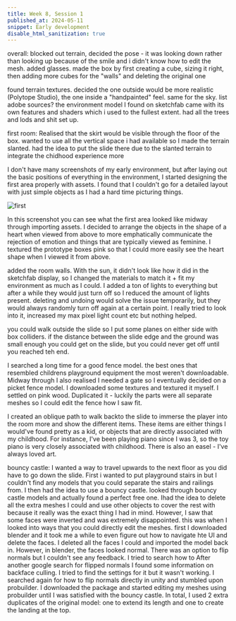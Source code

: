 ```yaml
---
title: Week 8, Session 1
published_at: 2024-05-11
snippet: Early development
disable_html_sanitization: true
---
```




overall:
blocked out terrain, decided the pose - it was looking down rather than looking up because of the smile and i didn't know how to edit the mesh. added glasses. made the box by first creating a cube, sizing it right, then adding more cubes for the "walls" and deleting the original one

found terrain textures. decided the one outside would be more realistic (Polytope Studio), the one inside a "handpainted" feel. same for the sky. 
list adobe sources?
the environment model I found on sketchfab came with its own features and shaders which i used to the fullest extent. had all the trees and lods and shit set up.



first room:
Realised that the skirt would be visible through the floor of the box. wanted to use all the vertical space i had available so I made the terrain slanted. had the idea to put the slide there due to the slanted terrain to integrate the chidhood experience more

I don't have many screenshots of my early environment, but after laying out the basic positions of everything in the environment, I started designing the first area properly with assets. I found that I couldn't go for a detailed layout with just simple objects as I had a hard time picturing things. 

![first](/at3/first.png)

In this screenshot you can see what the first area looked like midway through importing assets. I decided to arrange the objects in the shape of a heart when viewed from above to more emphatically communicate the rejection of emotion and things that are typically viewed as feminine. I textured the prototype boxes pink so that I could more easily see the heart shape when I viewed it from above.

added the room walls. With the sun, it didn't look like how it did in the sketchfab display, so I changed the materials to match it + fit my environment as much as I could. I added a ton of lights to everything but after a while they would just turn off so I reduced the amount of lights present. deleting and undoing would solve the issue temporarily, but they would always randomly turn off again at a certain point. I really tried to look into it, increased my max pixel light count etc but nothing helped. 

you could walk outside the slide so I put some planes on either side with box colliders. if the distance between the slide edge and the ground was small enough you could get on the slide, but you could never get off until you reached teh end.

I searched a long time for a good fence model. the best ones that resembled childrens playground equipment the most weren't downloadable. Midway through I also realised I needed a gate so I eventually decided on a picket fence model. I downloaded some textures and textured it myself. I settled on pink wood. Duplicated it - luckily the parts were all separate meshes so I could edit the fence how I saw fit.

I created an oblique path to walk backto the slide to immerse the player into the room more and show the different items. These items are either things I would've found pretty as a kid, or objects that are directly associated with my childhood. For instance, I've been playing piano since I was 3, so the toy piano is very closely associated with childhood. There is also an easel - I've always loved art. 

bouncy castle: I wanted a way to travel upwards to the next floor as you did have to go down the slide. First i wanted to put playground stairs in but I couldn't find any models that you could separate the stairs and railings from. I then had the idea to use a bouncy castle. looked through bouncy castle models and actually found a perfect free one. Ihad the idea to delete all the extra meshes I could and use other objects to cover the rest with because it really was the exact thing I had in mind. However, I saw that some faces were inverted and was extremely disappointed. this was when I looked into ways that you could directly edit the meshes. first I downloaded blender and it took me a while to even figure out how to navigate hte UI and delete the faces. I deleted all the faces I could and imported the model back in. However, in blender, the faces looked normal. There was an option to flip normals but I couldn't see any feedback. I tried to search how to After another google search for flipped normals I found some information on backface culling. I tried to find the settings for it but it wasn't working. I searched again for how to flip normals directly in unity and stumbled upon probuilder. I downloaded the package and started editing my meshes using probuilder until I was satisfied with the bouncy castle. In total, I used 2 extra duplicates of the original model: one to extend its length and one to create the landing at the top. 


<br><br>